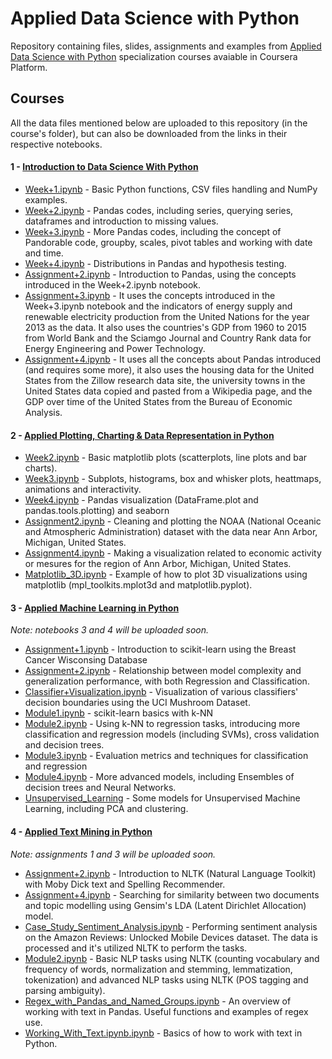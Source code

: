 # Applied Data Science with Python
Repository containing files, slides, assignments and examples from [Applied Data Science with Python](https://www.coursera.org/specializations/data-science-python) specialization courses avaiable in Coursera Platform.

## Courses
All the data files mentioned below are uploaded to this repository (in the course's folder), but can also be downloaded from the links in their respective notebooks.

#### 1 - [Introduction to Data Science With Python](https://github.com/pedrohortencio/applied-data-science-with-python/tree/main/Introduction%20to%20Data%20Science%20in%20Python)
  * [Week+1.ipynb](https://github.com/pedrohortencio/applied-data-science-with-python/blob/main/Introduction%20to%20Data%20Science%20in%20Python/Week%2B1.ipynb) - Basic Python functions, CSV files handling and NumPy examples.
  * [Week+2.ipynb](https://github.com/pedrohortencio/applied-data-science-with-python/blob/main/Introduction%20to%20Data%20Science%20in%20Python/Week%2B2.ipynb) - Pandas codes, including series, querying series, dataframes and introduction to missing values.
  * [Week+3.ipynb](https://github.com/pedrohortencio/applied-data-science-with-python/blob/main/Introduction%20to%20Data%20Science%20in%20Python/Week%2B3.ipynb) - More Pandas codes, including the concept of Pandorable code, groupby, scales, pivot tables and working with date and time.
  * [Week+4.ipynb](https://github.com/pedrohortencio/applied-data-science-with-python/blob/main/Introduction%20to%20Data%20Science%20in%20Python/Week%2B4.ipynb) - Distributions in Pandas and hypothesis testing.
  * [Assignment+2.ipynb](https://github.com/pedrohortencio/applied-data-science-with-python/blob/main/Introduction%20to%20Data%20Science%20in%20Python/Assignment%2B2.ipynb) - Introduction to Pandas, using the concepts introduced in the Week+2.ipynb notebook.
  * [Assignment+3.ipynb](https://github.com/pedrohortencio/applied-data-science-with-python/blob/main/Introduction%20to%20Data%20Science%20in%20Python/Assignment%2B3.ipynb) - It uses the concepts introduced in the Week+3.ipynb notebook and the indicators of energy supply and renewable electricity production from the United Nations for the year 2013 as the data. It also uses the countries's GDP from 1960 to 2015 from World Bank and the Sciamgo Journal and Country Rank data for Energy Engineering and Power Technology.
  * [Assignment+4.ipynb](https://github.com/pedrohortencio/applied-data-science-with-python/blob/main/Introduction%20to%20Data%20Science%20in%20Python/Assignment%2B4.ipynb) - It uses all the concepts about Pandas introduced (and requires some more), it also uses the housing data for the United States from the Zillow research data site, the university towns in the United States data copied and pasted from a Wikipedia page, and the GDP over time of the United States from the Bureau of Economic Analysis.


#### 2 - [Applied Plotting, Charting & Data Representation in Python](https://github.com/pedrohortencio/applied-data-science-with-python/tree/main/Applied%20Plotting%2C%20Charting%20%26%20Data%20Representation%20in%20Python)

 * [Week2.ipynb](https://github.com/pedrohortencio/applied-data-science-with-python/blob/main/Applied%20Plotting%2C%20Charting%20%26%20Data%20Representation%20in%20Python/Week2.ipynb) - Basic matplotlib plots (scatterplots, line plots and bar charts).
 * [Week3.ipynb](https://github.com/pedrohortencio/applied-data-science-with-python/blob/main/Applied%20Plotting%2C%20Charting%20%26%20Data%20Representation%20in%20Python/Week3.ipynb) - Subplots, histograms, box and whisker plots, heattmaps, animations and interactivity.
 * [Week4.ipynb](https://github.com/pedrohortencio/applied-data-science-with-python/blob/main/Applied%20Plotting%2C%20Charting%20%26%20Data%20Representation%20in%20Python/Week4.ipynb) - Pandas visualization (DataFrame.plot and pandas.tools.plotting) and seaborn
 * [Assignment2.ipynb](https://github.com/pedrohortencio/applied-data-science-with-python/blob/main/Applied%20Plotting%2C%20Charting%20%26%20Data%20Representation%20in%20Python/Assignment2.ipynb) - Cleaning and plotting the NOAA (National Oceanic and Atmospheric Administration) dataset with the data near Ann Arbor, Michigan, United States.
 * [Assignment4.ipynb](https://github.com/pedrohortencio/applied-data-science-with-python/blob/main/Applied%20Plotting%2C%20Charting%20%26%20Data%20Representation%20in%20Python/Assignment4.ipynb) - Making a visualization related to economic activity or mesures for the region of Ann Arbor, Michigan, United States.
 * [Matplotlib_3D.ipynb](https://github.com/pedrohortencio/applied-data-science-with-python/blob/main/Applied%20Plotting%2C%20Charting%20%26%20Data%20Representation%20in%20Python/Matplotlib_3D.ipynb) - Example of how to plot 3D visualizations using matplotlib (mpl_toolkits.mplot3d and matplotlib.pyplot).

#### 3 - [Applied Machine Learning in Python](https://github.com/pedrohortencio/applied-data-science-with-python/tree/main/Applied%20Machine%20Learning%20in%20Python)

*Note: notebooks 3 and 4 will be uploaded soon.*
 * [Assignment+1.ipynb](https://github.com/pedrohortencio/applied-data-science-with-python/blob/main/Applied%20Machine%20Learning%20in%20Python/Assignment%2B1.ipynb) - Introduction to scikit-learn using the Breast Cancer Wisconsing Database
 * [Assignment+2.ipynb](https://github.com/pedrohortencio/applied-data-science-with-python/blob/main/Applied%20Machine%20Learning%20in%20Python/Assignment%2B2.ipynb) - Relationship between model complexity and generalization performance, with both Regression and Classification.
 * [Classifier+Visualization.ipynb](https://github.com/pedrohortencio/applied-data-science-with-python/blob/main/Applied%20Machine%20Learning%20in%20Python/Classifier%2BVisualization.ipynb) - Visualization of various classifiers' decision boundaries using the UCI Mushroom Dataset.
 * [Module1.ipynb](https://github.com/pedrohortencio/applied-data-science-with-python/blob/main/Applied%20Machine%20Learning%20in%20Python/Module1.ipynb) - scikit-learn basics with k-NN
 * [Module2.ipynb](https://github.com/pedrohortencio/applied-data-science-with-python/blob/main/Applied%20Machine%20Learning%20in%20Python/Module2.ipynb) - Using k-NN to regression tasks, introducing more classification and regression models (including SVMs), cross validation and decision trees.
 * [Module3.ipynb](https://github.com/pedrohortencio/applied-data-science-with-python/blob/main/Applied%20Machine%20Learning%20in%20Python/Module3.ipynb) - Evaluation metrics and techniques for classification and regression
 * [Module4.ipynb](https://github.com/pedrohortencio/applied-data-science-with-python/blob/main/Applied%20Machine%20Learning%20in%20Python/Module4.ipynb) - More advanced models, including Ensembles of decision trees and Neural Networks.
 * [Unsupervised_Learning](https://github.com/pedrohortencio/applied-data-science-with-python/blob/main/Applied%20Machine%20Learning%20in%20Python/Unsupervised_Learning.ipynb) - Some models for Unsupervised Machine Learning, including PCA and clustering.

#### 4 - [Applied Text Mining in Python](https://github.com/pedrohortencio/applied-data-science-with-python/tree/main/Applied%20Text%20Mining%20in%20Python)

*Note: assignments 1 and 3 will be uploaded soon.*
 * [Assignment+2.ipynb](https://github.com/pedrohortencio/applied-data-science-with-python/blob/main/Applied%20Text%20Mining%20in%20Python/Assignment%2B2.ipynb) - Introduction to NLTK (Natural Language Toolkit) with Moby Dick text and Spelling Recommender.
 * [Assignment+4.ipynb](https://github.com/pedrohortencio/applied-data-science-with-python/blob/main/Applied%20Text%20Mining%20in%20Python/Assignment%2B4.ipynb) - Searching for similarity between two documents and topic modelling using Gensim's LDA (Latent Dirichlet Allocation) model.
 * [Case_Study_Sentiment_Analysis.ipynb](https://github.com/pedrohortencio/applied-data-science-with-python/blob/main/Applied%20Text%20Mining%20in%20Python/Case_Study_Sentiment_Analysis.ipynb) - Performing sentiment analysis on the Amazon Reviews: Unlocked Mobile Devices dataset. The data is processed and it's utilized NLTK to perform the tasks.
 * [Module2.ipynb](https://github.com/pedrohortencio/applied-data-science-with-python/blob/main/Applied%20Text%20Mining%20in%20Python/Module2.ipynb) - Basic NLP tasks using NLTK (counting vocabulary and frequency of words, normalization and stemming, lemmatization, tokenization) and advanced NLP tasks using NLTK (POS tagging and parsing ambiguity).
 * [Regex_with_Pandas_and_Named_Groups.ipynb](https://github.com/pedrohortencio/applied-data-science-with-python/blob/main/Applied%20Text%20Mining%20in%20Python/Regex_with_Pandas_and_Named_Groups.ipynb) - An overview of working with text in Pandas. Useful functions and examples of regex use.
 * [Working_With_Text.ipynb.ipynb](https://github.com/pedrohortencio/applied-data-science-with-python/blob/main/Applied%20Text%20Mining%20in%20Python/Working_With_Text.ipynb) - Basics of how to work with text in Python.
